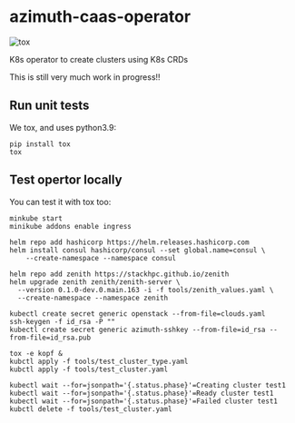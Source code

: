 # azimuth-caas-operator
![tox](https://github.com/stackhpc/azimuth-caas-operator/actions/workflows/tox.yaml/badge.svg?branch=main)

K8s operator to create clusters using K8s CRDs

This is still very much work in progress!!

## Run unit tests

We tox, and uses python3.9:

    pip install tox
    tox

## Test opertor locally

You can test it with tox too:

    minkube start
    minikube addons enable ingress

    helm repo add hashicorp https://helm.releases.hashicorp.com
    helm install consul hashicorp/consul --set global.name=consul \
        --create-namespace --namespace consul

    helm repo add zenith https://stackhpc.github.io/zenith
    helm upgrade zenith zenith/zenith-server \
      --version 0.1.0-dev.0.main.163 -i -f tools/zenith_values.yaml \
      --create-namespace --namespace zenith

    kubectl create secret generic openstack --from-file=clouds.yaml
    ssh-keygen -f id_rsa -P ""
    kubectl create secret generic azimuth-sshkey --from-file=id_rsa --from-file=id_rsa.pub

    tox -e kopf &
    kubctl apply -f tools/test_cluster_type.yaml
    kubctl apply -f tools/test_cluster.yaml

    kubectl wait --for=jsonpath='{.status.phase}'=Creating cluster test1
    kubectl wait --for=jsonpath='{.status.phase}'=Ready cluster test1
    kubectl wait --for=jsonpath='{.status.phase}'=Failed cluster test1
    kubctl delete -f tools/test_cluster.yaml
